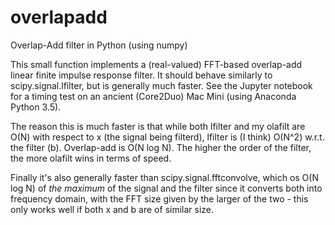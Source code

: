 # overlapadd
Overlap-Add filter in Python (using numpy)

This small function implements a (real-valued) FFT-based
overlap-add linear finite impulse response filter.  It should
behave similarly to scipy.signal.lfilter, but is generally
much faster.  See the Jupyter notebook for a timing test
on an ancient (Core2Duo) Mac Mini (using Anaconda Python 3.5).

The reason this is much faster is that while both lfilter and
my olafilt are O(N) with respect to x (the signal being 
filterd), lfilter is (I think) O(N^2) w.r.t. the filter (b).
Overlap-add is O(N log N).  The higher the order of the
filter, the more olafilt wins in terms of speed.

Finally it's also generally faster than scipy.signal.fftconvolve,
which os O(N log N) of _the maximum_ of the signal and the
filter since it converts both into frequency domain, with the
FFT size given by the larger of the two - this only works well
if both x and b are of similar size.
